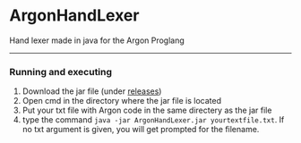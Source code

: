 # ArgonHandLexer
 
Hand lexer made in java for the Argon Proglang

---

### Running and executing

1. Download the jar file (under [releases](https://github.com/Zoro-Walnuts/ArgonHandLexer/releases/tag/v4))
2. Open cmd in the directory where the jar file is located
3. Put your txt file with Argon code in the same directery as the jar file
4. type the command `java -jar ArgonHandLexer.jar yourtextfile.txt`. If no txt argument is given, you will get prompted for the filename.